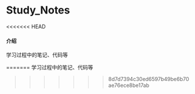 # Study_Notes
<<<<<<< HEAD

#### 介绍
学习过程中的笔记、代码等


=======
学习过程中的笔记、代码等
>>>>>>> 8d7d7394c30ed6597b49be6b70ae76ece8be17ab
